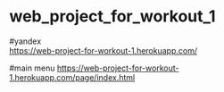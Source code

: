 # web_project_for_workout_1

#yandex  
https://web-project-for-workout-1.herokuapp.com/

#main menu 
https://web-project-for-workout-1.herokuapp.com/page/index.html